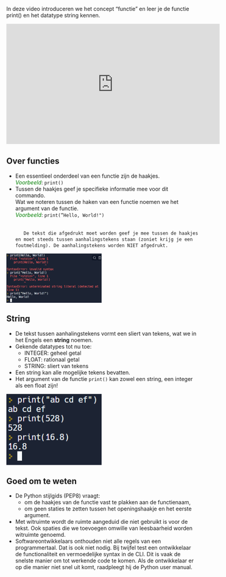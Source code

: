In deze video introduceren we het concept “functie” en leer je de functie print() en het datatype string kennen.

<div align="center">
<iframe width="560" height="315" src="https://www.youtube.com/embed/_uoBdW-D9mg" title="YouTube video player" frameborder="0" allow="accelerometer; autoplay; clipboard-write; encrypted-media; gyroscope; picture-in-picture; web-share" allowfullscreen></iframe>
</div>

## Over functies
<div>
<ul>
  <li> Een essentieel onderdeel van een functie zijn de haakjes.<br>
       <i style="color:green;">Voorbeeld</i>: <code>print()</code>
  </li>
  <li> Tussen de haakjes geef je specifieke informatie mee voor dit commando. <br>
       Wat we noteren tussen de haken van een functie noemen we het argument van de functie. <br>
       <i style="color:green;">Voorbeeld</i>: <code>print(”Hello, World!")</code> <br><br>

       De tekst die afgedrukt moet worden geef je mee tussen de haakjes en moet steeds tussen aanhalingstekens staan (zoniet krijg je een foutmelding). De aanhalingstekens worden NIET afgedrukt.
  </li>
</ul>
</div>

<img src="media/print_string.png" align="center" width="250px" data-caption="Aanhalingstekens moeten er staat." />

## String
<div>
<ul>
  <li> De tekst tussen aanhalingstekens vormt een sliert van tekens, wat we in het Engels een <b>string</b> noemen.</li>
  <li> Gekende datatypes tot nu toe:
    <ul>
      <li> INTEGER: geheel getal </li>
      <li> FLOAT: rationaal getal </li>
      <li> STRING: sliert van tekens </li>
    </ul>
  </li>
  <li> Een string kan alle mogelijke tekens bevatten. </li>
  <li> Het argument van de functie <code>print()</code> kan zowel een string, een integer als een float zijn! </li>
</ul>
</div>

<img src="media/print_datatype.png" align="center" width="250px" data-caption="Het argument van de functie <code>print()</code> kan zowel een string, een integer als een float zijn!" />

## Goed om te weten
<div>
  <ul>
    <li> De Python stijlgids (PEP8) vraagt:
      <ul>
        <li> om de haakjes van de functie vast te plakken aan de functienaam, </li>
        <li> om geen staties te zetten tussen het openingshaakje en het eerste argument. </li>
      </ul>
    </li>
    <li> Met witruimte wordt de ruimte aangeduid die niet gebruikt is voor de tekst.
         Ook spaties die we toevoegen omwille van leesbaarheid worden witruimte genoemd.
    </li>
    <li> Softwareontwikkelaars onthouden niet alle regels van een programmertaal. Dat is ook niet nodig. Bij twijfel test een ontwikkelaar de functionaliteit en vermoedelijke syntax in de CLI. Dit is vaak de snelste manier om tot werkende code te komen. Als de ontwikkelaar er op die manier niet snel uit komt, raadpleegt hij de Python user manual.
    </li>
  </ul>
</div>
